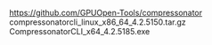 https://github.com/GPUOpen-Tools/compressonator
compressonatorcli_linux_x86_64_4.2.5150.tar.gz
CompressonatorCLI_x64_4.2.5185.exe
